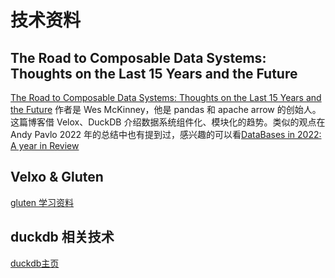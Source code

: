 # 技术资料

## The Road to Composable Data Systems: Thoughts on the Last 15 Years and the Future
[The Road to Composable Data Systems: Thoughts on the Last 15 Years and the Future]:https://wesmckinney.com/blog/looking-back-15-years/#modular-query-processing-duckdb-velox-and-friends
[DataBases in 2022: A year in Review]: https://zhuanlan.zhihu.com/p/596916654

[The Road to Composable Data Systems: Thoughts on the Last 15 Years and the Future] 作者是 Wes McKinney，他是 pandas 和 apache arrow 的创始人。这篇博客借 Velox、DuckDB 介绍数据系统组件化、模块化的趋势。类似的观点在 Andy Pavlo 2022 年的总结中也有提到过，感兴趣的可以看[DataBases in 2022: A year in Review]

## Velxo & Gluten
[gluten 学习资料]: https://code0xff.org/post/2023/08/gluten%E5%92%8C%E7%9B%B8%E5%85%B3%E4%BE%9D%E8%B5%96/

[gluten 学习资料]



## duckdb 相关技术
[duckdb主页]: http://duckdb.org/why_duckdb
[duckdb主页]